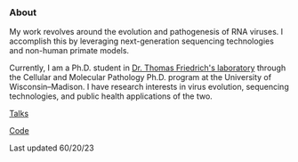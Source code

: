 ### About
My work revolves around the evolution and pathogenesis of RNA viruses. I accomplish this by leveraging next-generation sequencing technologies and non-human primate models. 

Currently, I am a Ph.D. student in [Dr. Thomas Friedrich's laboratory](https://friedrichlab.vetmed.wisc.edu/) through the Cellular and Molecular Pathology Ph.D. program at the University of Wisconsin–Madison. I have research interests in virus evolution, sequencing technologies, and public health applications of the two.

[Talks](https://rieshunter.github.io/Talks/Talks.html)

[Code](https://rieshunter.github.io/Code/Code.html)


Last updated 60/20/23
